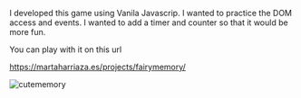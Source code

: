 I developed this game using Vanila Javascrip.
I wanted to practice the DOM access and events.
I wanted to add a timer and counter so that it would be more fun.

You can play with it on this url

https://martaharriaza.es/projects/fairymemory/


![cutememory](https://user-images.githubusercontent.com/65173504/93686751-b5d84f00-fab8-11ea-961e-72cf40471f70.png)


